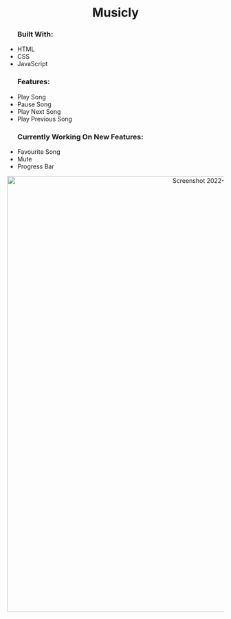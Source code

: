 <h1 align="center"> Musicly </h1>
<ul><h3>Built With:</h3>
<li>HTML</li>
<li>CSS</li>
<li>JavaScript</li>
</ul>

<ul><h3>Features:</h3>
<li>Play Song</li>
<li>Pause Song</li>
<li>Play Next Song</li>
<li>Play Previous Song</li>
</ul>

<ul><h3>Currently Working On New Features:</h3>
  <li>Favourite Song</li>
  <li>Mute</li>
  <li>Progress Bar</li>
</ul>
<p align="center"><img width="1011" alt="Screenshot 2022-07-21 at 10 43 31 PM" src="https://user-images.githubusercontent.com/91233999/180279037-2a894822-dcbd-49ab-a089-3b7efae9807c.png">
</p>
